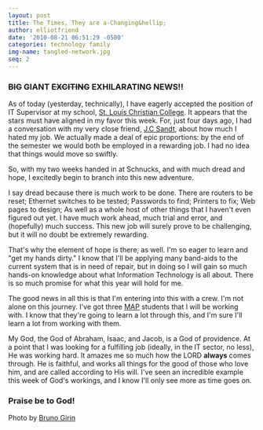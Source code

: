 ```yaml
---
layout: post
title: The Times, They are a-Changing&hellip;
author: elliotfriend
date: '2010-08-21 06:51:29 -0500'
categories: technology family
img-name: tangled-network.jpg
seq: 2
---
```

### <del>BIG</del> GIANT <del>EXCITING</del> EXHILARATING NEWS!! ###

As of today (yesterday, technically), I have eagerly accepted the position
of IT Supervisor at my school, [St. Louis Christian College](https://stlchristian.edu).
It appears that the stars must have aligned in my favor this week. For,
just four days ago, I had a conversation with my very close friend,
[J.C Sandt](https://twitter.com/jcsandt), about how much I hated my job.
We actually made a deal of epic proportions: by the end of the semester
we would both be employed in a rewarding job. I had no idea that things
would move so swiftly.

So, with my two weeks handed in at Schnucks, and with much dread and hope,
I excitedly begin to branch into this new adventure.

I say dread because there is much work to be done. There are routers to
be reset; Ethernet switches to be tested; Passwords to find; Printers to
fix; Web pages to design; As well as a whole host of other things that I
haven't even figured out yet. I have much work ahead, much trial and error,
and (hopefully) much success. This new job will surely prove to be
challenging, but it will no doubt be extremely rewarding.

That's why the element of hope is there, as well. I'm so eager to learn
and "get my hands dirty." I know that I'll be applying many band-aids to
the current system that is in need of repair, but in doing so I will gain
so much hands-on knowledge about what Information Technology is all about.
There is so much promise for what this year will hold for me.

The good news in all this is that I'm entering into this with a crew. I'm
not alone on this journey. I've got three [MAP](https://stlchristian.edu/academics/map)
students that I will be working with. I know that they're going to learn
a lot through this, and I'm sure I'll learn a lot from working with them.

My God, the God of Abraham, Isaac, and Jacob, is a God of providence. At
a point that I was looking for a fulfilling job (ideally, in the IT sector,
no less), He was working hard. It amazes me so much how the LORD **always**
comes through. He is faithful, and works all things for the good of those
who love him, and are called according to His will. I've seen an incredible
example this week of God's workings, and I know I'll only see more as time
goes on.

### Praise be to God! ###

Photo by [Bruno Girin](https://flic.kr/p/7sdJw)
